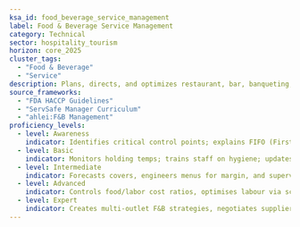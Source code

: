 ```yaml
---
ksa_id: food_beverage_service_management
label: Food & Beverage Service Management
category: Technical
sector: hospitality_tourism
horizon: core_2025
cluster_tags:
  - "Food & Beverage"
  - "Service"
description: Plans, directs, and optimizes restaurant, bar, banqueting, and room-service operations—balancing guest experience, safety compliance, and profitability.
source_frameworks:
  - "FDA HACCP Guidelines"
  - "ServSafe Manager Curriculum"
  - "ahlei:F&B Management"
proficiency_levels:
  - level: Awareness
    indicator: Identifies critical control points; explains FIFO (First-In, First-Out); follows safe-food handling and basic service etiquette.
  - level: Basic
    indicator: Monitors holding temps; trains staff on hygiene; updates log sheets; performs table-service; cash handling; and basic inventory counts.
  - level: Intermediate
    indicator: Forecasts covers, engineers menus for margin, and supervises shift teams.
  - level: Advanced
    indicator: Controls food/labor cost ratios, optimises labour via scheduling analytics, curates beverage programs, and ensures HACCP compliance.
  - level: Expert
    indicator: Creates multi-outlet F&B strategies, negotiates supplier contracts, and innovates culinary concepts.
---
```


